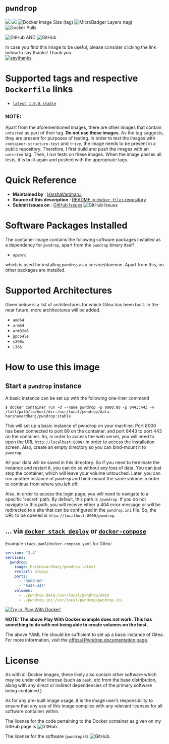# `pwndrop`

[![](https://images.microbadger.com/badges/version/harshavardhanj/pwndrop.svg)](https://microbadger.com/images/harshavardhanj/gitea "Get your own version badge on microbadger.com")
[![](https://images.microbadger.com/badges/commit/harshavardhanj/pwndrop.svg)](https://microbadger.com/images/harshavardhanj/gitea "Get your own commit badge on microbadger.com")
![Docker Image Size (tag)](https://img.shields.io/docker/image-size/harshavardhanj/pwndrop/1.0.0)
![MicroBadger Layers (tag)](https://img.shields.io/microbadger/layers/harshavardhanj/pwndrop/1.0.0)
![Docker Pulls](https://img.shields.io/docker/pulls/harshavardhanj/pwndrop)


![GitHub](https://img.shields.io/github/license/HarshaVardhanJ/docker_files) AND ![GitHub](https://img.shields.io/github/license/kgretzky/pwndrop)



In case you find this image to be useful, please consider clicking the link below to say thanks! Thank you.  
[![saythanks](https://img.shields.io/badge/say-thanks-ff69b4.svg)](https://saythanks.io/to/vardhanharshaj%40gmail.com)


# Supported tags and respective `Dockerfile` links

* [`latest`, `1.0.0`, `stable`](https://github.com/HarshaVardhanJ/docker_files/blob/master/pwndrop/Dockerfile)

### NOTE:

Apart from the aforementioned images, there are other images that contain `untested` as part of their tag. **Do not use these images.** As the tag suggests, they are present for purposes of testing. In order to test the images with `container-structure-test` and `trivy`, the image needs to be present in a public repository. Therefore, I first build and push the images with an `untested` tag. Then, I run tests on these images. When the image passes all tests, it is built again and pushed with the appropriate tags.



# Quick Reference

- **Maintained by** : [HarshaVardhanJ](https://github.com/HarshaVardhanJ/docker_files/)
- **Source of this description** : [README in `docker_files` repository](https://github.com/HarshaVardhanJ/docker_files/blob/master/pwndrop/README.md)
- **Submit issues on** : [GitHub Issues](https://github.com/HarshaVardhanJ/docker_files/issues)  ![GitHub Issues](https://img.shields.io/github/issues/HarshaVardhanJ/docker_files)



# Software Packages Installed

The container image contains the following software packages installed as a dependency for `pwndrop`, apart from the `pwndrop` binary itself  

* `openrc`

which is used for installing `pwndrop` as a service/daemon. Apart from this, no other packages are installed.



# Supported Architectures

Given below is a list of architectures for which Gitea has been built. In the near future, more architectures will be added.

* `amd64`
* `arm64`
* `arm32v6`
* `ppc64le`
* `s390x`
* `i386`



# How to use this image

## Start a `pwndrop` instance


A basic instance can be set up with the following one-liner command

```shell
$ docker container run -d --name pwndrop -p 8000:80 -p 8443:443 -v /full/path/to/host/dir:/usr/local/pwndrop/data harshavardhanj/pwndrop:stable
```

This will set up a basic instance of pwndrop on your machine. Port 8000 has been connected to port 80 on the container, and port 8443 to port 443 on the container. So, in order to access the web server, you will need to open the URL `http://localhost:8000/` in order to access the installation screen. Also, create an empty directory so you can bind-mount it to `pwndrop`. 

All your data will be saved in this directory. So if you need to terminate the instance and restart it, you can do so without any loss of data. You can just stop the container, which will leave your volume untouched. Later, you can run another instance of `pwndrop` and bind-mount the same volume in order to continue from where you left off. 

Also, in order to access the login page, you will need to navigate to a specific 'secret' path. By default, this path is `/pwndrop`. If you do not navigate to this path, you will receive either a 404 error message or will be redirected to a site that can be configured in the `pwndrop.ini` file. So, the URL to be opened is `http://localhost:8000/pwndrop`.



## ... via [`docker stack deploy`](https://docs.docker.com/engine/reference/commandline/stack_deploy/) or [`docker-compose`](https://github.com/docker/compose)

Example `stack.yaml`/`docker-compose.yaml` for Gitea:

```yaml
version: "3.4"
services:
  pwndrop:
    image: harshavardhanj/pwndrop:latest
    restart: always
    ports:
      - "8000:80"
      - "8443:443"
    volumes:
      - ./pwndrop-data:/usr/local/pwndrop/data
      - ./pwndrop.ini:/usr/local/pwndrop/pwndrop.ini
```

[![Try in ‘Play With Docker’](https://github.com/play-with-docker/stacks/raw/cff22438cb4195ace27f9b15784bbb497047afa7/assets/images/button.png)](https://labs.play-with-docker.com?stack=https://raw.githubusercontent.com/HarshaVardhanJ/docker_files/master/pwndrop/docker-compose.yaml)

**NOTE: The above Play With Docker example does not work. This has something to do with not being able to create volumes on the host.**

The above YAML file should be sufficient to set up a basic instance of Gitea. For more information, visit the [official Pwndrop documentation page](https://github.com/kgretzky/pwndrop).



# License

As with all Docker images, these likely also contain other software which may be under other license (such as `bash`, etc from the base distribution, along with any direct or indirect dependencies of the primary software being contained.)

As for any pre-built image usage, it is the image user’s responsibility to ensure that any use of this image complies with any relevant licenses for all software container within.

The license for the code pertaining to the Docker container as given on my GitHub page is ![GitHub](https://img.shields.io/github/license/HarshaVardhanJ/docker_files).

The license for the software (`pwndrop`) is ![GitHub](https://img.shields.io/github/license/kgretzky/pwndrop).
